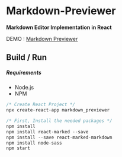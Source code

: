 # Markdown-Previewer
**Markdown Editor Implementation in React**

DEMO : [Markdown Previewer](https://codepen.io/sekharBheri/pen/qBWVvxb)

## Build / Run
##### Requirements
 * Node.js
 * NPM
 
 ```javascript
/* Create React Project */
 npx create-react-app markdown_previewer

/* First, Install the needed packages */
 npm install
 npm install react-marked --save
 npm install --save react-marked-markdown
 npm install node-sass
 npm start
```
